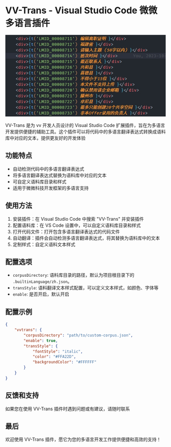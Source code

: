 # VV-Trans - Visual Studio Code 微微多语言插件

![VV-Trans 示例图片](/images/vv-trans-screenshot.png)

VV-Trans 是为 vv 开发人员设计的 Visual Studio Code 扩展插件，旨在为多语言开发提供便捷的辅助工具。这个插件可以将代码中的多语言翻译表达式转换成语料库中对应的文本，提供更友好的开发体验

## 功能特点

-   自动检测代码中的多语言翻译表达式
-   将多语言翻译表达式替换为语料库中对应的文本
-   可自定义语料库目录和样式
-   适用于微微科技开发框架的多语言支持

## 使用方法

1. 安装插件：在 Visual Studio Code 中搜索 "VV-Trans" 并安装插件
2. 配置语料库：在 VS Code 设置中，可以自定义语料库目录和样式
3. 打开代码文件：打开包含多语言翻译表达式的代码文件
4. 自动翻译：插件会自动检测多语言翻译表达式，将其替换为语料库中的文本
5. 定制样式：自定义语料文本样式

## 配置选项

-   `corpusDirectory`: 语料库目录的路径，默认为项目根目录下的 `.builtinLanguage/zh.json`。
-   `transStyle`: 语料翻译文本样式配置，可以定义文本样式，如颜色、字体等
-   `enable`: 是否开启，默认开启

## 配置示例

```json
{
    "vvtrans": {
        "corpusDirectory": "path/to/custom-corpus.json",
        "enable": true,
        "transStyle": {
            "fontStyle": "italic",
            "color": "#FFA22D",
            "backgroundColor": "#FFFFFF"
        }
    }
}
```

## 反馈和支持

如果您在使用 VV-Trans 插件时遇到问题或有建议，请随时联系

## 最后

欢迎使用 VV-Trans 插件，愿它为您的多语言开发工作提供便捷和高效的支持！

